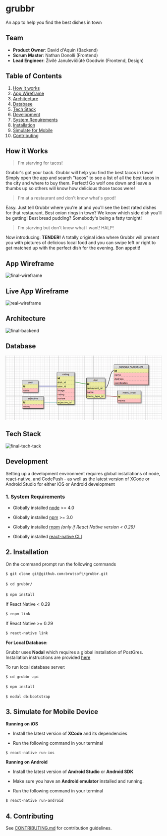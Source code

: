 # grubbr

An app to help you find the best dishes in town

## Team

  - __Product Owner__: David d'Aquin (Backend)
  - __Scrum Master__: Nathan Donolli (Frontend)
  - __Lead Engineer__: Živilė Janulevičiūtė Goodwin (Frontend, Design)

## Table of Contents

1. [How it works](#how-it-works)
2. [App Wireframe](#wireframe)
3. [Architecture](#architecture)
4. [Database](#database)
5. [Tech Stack](#tech-stack)
6. [Development](#development)
  6. [System Requirements](#system-requirements)
  6. [Installation](#installation)
  6. [Simulate for Mobile](#simulate-mobile)
7. [Contributing](#contributing)

## <a name="how-it-works"></a>How it Works

> I'm starving for tacos!

Grubbr's got your back. Grubbr will help you find the best tacos in town!  Simply open the app and search "tacos" to see a list of all the best tacos in the city and where to buy them. Perfect! Go wolf one down and leave a thumbs up so others will know how delicious those tacos were!

> I'm at a restaurant and don't know what's good!

Easy. Just tell Grubbr where you're at and you'll see the best rated dishes for that restaurant. Best onion rings in town? We know which side dish you'll be getting! Best bread pudding? Somebody's being a fatty tonight!

> I'm starving but don't know what I want! HALP!

Now introducing: __TENDER!__ A totally original idea where Grubbr will present you with pictures of delicious local food and you can swipe left or right to get matched up with the perfect dish for the evening. Bon appetit!

## <a name="wireframe"></a>App Wireframe
![final-wireframe](https://cloud.githubusercontent.com/assets/16345573/20033250/81cc63b2-a36a-11e6-87d4-431ab59beda2.png)

## <a name="live-app-wireframe"></a>Live App Wireframe
![real-wireframe](https://cloud.githubusercontent.com/assets/16345573/20043057/d23860c6-a44b-11e6-8d01-6dc559150b16.png)

## <a name="architecture"></a>Architecture
![final-backend](https://cloud.githubusercontent.com/assets/16345573/20033397/7c6b2928-a36d-11e6-9ea4-5b913407d1c7.png)

## <a name="Database"></a>Database
![database](images/dbschema.png)

## <a name="tech-stack"></a>Tech Stack
![final-tech-tack](https://cloud.githubusercontent.com/assets/16345573/20042609/cd40e0b0-a442-11e6-90f7-51e8ed59883d.png)

## <a name="development"></a>Development
Setting up a development environment requires global installations of node, react-native, and CodePush - as well as the latest version of XCode or Android Studio for either iOS or Android development


### <a name="system-requirements"></a>1. System Requirements

* Globally installed [node](https://nodejs.org/en/) >= 4.0

* Globally installed [npm](https://www.npmjs.org/) >= 3.0

* Globally installed [rnpm](https://github.com/rnpm/rnpm) *(only if React Native version < 0.29)*

* Globally installed [react-native CLI](https://facebook.github.io/react-native/docs/getting-started.html)


## <a name="installation"></a>2. Installation

On the command prompt run the following commands

```sh
$ git clone git@github.com:brutsoft/grubbr.git

$ cd grubbr/

$ npm install
```

If React Native < 0.29

```sh
$ rnpm link
```

If React Native >= 0.29

```sh
$ react-native link
```

**For Local Database:**

Grubbr uses **Nodal** which requires a global installation of PostGres.   Installation instructions are provided [here](https://wiki.postgresql.org/wiki/Detailed_installation_guides)

To run local database server:

```
$ cd grubbr-api

$ npm install

$ nodal db:bootstrap
```

## <a name="simulate-mobile"></a>3. Simulate for Mobile Device

**Running on iOS**

* Install the latest version of **XCode** and its dependencies

*	Run the following command in your terminal

```sh
$ react-native run-ios
```
**Running on Android**

* Install the latest version of **Android Studio** or **Android SDK**

*	Make sure you have an **Android emulator** installed and running.

*	Run the following command in your terminal

```sh
$ react-native run-android
```

## <a name="contributing"></a>4. Contributing

See [CONTRIBUTING.md](CONTRIBUTING.md) for contribution guidelines.
